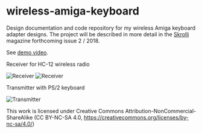 # wireless-amiga-keyboard
Design documentation and code repository for my wireless Amiga keyboard adapter designs. The project will be described in more detail in the [Skrolli](https://www.skrolli.fi/en/) magazine forthcoming issue 2 / 2018. 

See [demo video](https://youtu.be/kAuzQ2jPxQk). 

Receiver for HC-12 wireless radio

![Receiver](https://github.com/t33bu/wireless-amiga-keyboard/blob/master/receiver/receiver_hc12.jpg)
![Receiver](https://github.com/t33bu/wireless-amiga-keyboard/blob/master/receiver/receiver_hc12_2.jpg)

Transmitter with PS/2 keyboard

![Transmitter](https://github.com/t33bu/wireless-amiga-keyboard/blob/master/transmitter/transmitter_ps2.png)

This work is licensed under Creative Commons Attribution-NonCommercial-ShareAlike (CC BY-NC-SA 4.0, https://creativecommons.org/licenses/by-nc-sa/4.0/)
